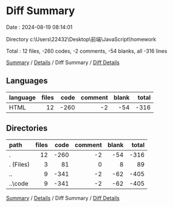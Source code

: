 # Diff Summary

Date : 2024-08-19 08:14:01

Directory c:\\Users\\22432\\Desktop\\前端\\JavaScript\\homework

Total : 12 files,  -260 codes, -2 comments, -54 blanks, all -316 lines

[Summary](results.md) / [Details](details.md) / Diff Summary / [Diff Details](diff-details.md)

## Languages
| language | files | code | comment | blank | total |
| :--- | ---: | ---: | ---: | ---: | ---: |
| HTML | 12 | -260 | -2 | -54 | -316 |

## Directories
| path | files | code | comment | blank | total |
| :--- | ---: | ---: | ---: | ---: | ---: |
| . | 12 | -260 | -2 | -54 | -316 |
| . (Files) | 3 | 81 | 0 | 8 | 89 |
| .. | 9 | -341 | -2 | -62 | -405 |
| ..\\code | 9 | -341 | -2 | -62 | -405 |

[Summary](results.md) / [Details](details.md) / Diff Summary / [Diff Details](diff-details.md)